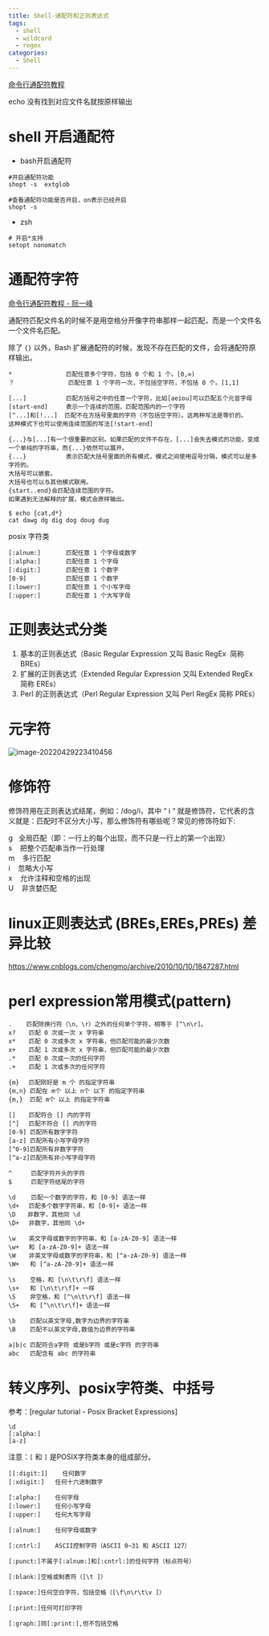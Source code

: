 ```yaml
---
title: Shell-通配符和正则表达式
tags:
  - shell
  - wildcard
  - regex
categories:
  - Shell
---
```

[命令行通配符教程](https://www.ruanyifeng.com/blog/2018/09/bash-wildcards.html)

echo 没有找到对应文件名就按原样输出
# shell 开启通配符

- bash开启通配符
```shell
#开启通配符功能
shopt -s  extglob

#查看通配符功能是否开启，on表示已经开启
shopt -s
```

- zsh
```shell
# 开启*支持
setopt nonomatch
```

# 通配符字符

[命令行通配符教程 - 阮一峰](https://www.ruanyifeng.com/blog/2018/09/bash-wildcards.html)

通配符匹配文件名的时候不是用空格分开像字符串那样一起匹配，而是一个文件名一个文件名匹配。

除了 `{}` 以外，Bash 扩展通配符的时候，发现不存在匹配的文件，会将通配符原样输出。

```shell
*			    匹配任意多个字符，包括 0 个和 1 个。[0,∞)
？			    匹配任意 1 个字符一次，不包括空字符，不包括 0 个。[1,1]

[...]           匹配方括号之中的任意一个字符，比如[aeiou]可以匹配五个元音字母
[start-end]     表示一个连续的范围，匹配范围内的一个字符
[^...]和[!...]  匹配不在方括号里面的字符（不包括空字符）。这两种写法是等价的。
这种模式下也可以使用连续范围的写法[!start-end]

{...}与[...]有一个很重要的区别。如果匹配的文件不存在，[...]会失去模式的功能，变成一个单纯的字符串，而{...}依然可以展开。
{...} 			表示匹配大括号里面的所有模式，模式之间使用逗号分隔，模式可以是多字符的。
大括号可以嵌套。
大括号也可以与其他模式联用。
{start..end}会匹配连续范围的字符。
如果遇到无法解释的扩展，模式会原样输出。
```

```shell
$ echo {cat,d*}
cat dawg dg dig dog doug dug
```

posix 字符类

```shell
[:alnum:]	    匹配任意 1 个字母或数字
[:alpha:]		匹配任意 1 个字母
[:digit:]       匹配任意 1 个数字
[0-9]			匹配任意 1 个数字
[:lower:]		匹配任意 1 个小写字母
[:upper:]		匹配任意 1 个大写字母
```

# 正则表达式分类
1. 基本的正则表达式（Basic Regular Expression 又叫 Basic RegEx  简称 BREs）
2. 扩展的正则表达式（Extended Regular Expression 又叫 Extended RegEx 简称 EREs）
3. Perl 的正则表达式（Perl Regular Expression 又叫 Perl RegEx 简称 PREs）

# 元字符
![image-20220429223410456](https://illyber-images.oss-cn-chengdu.aliyuncs.com/202306200026467.png)

# 修饰符
修饰符用在正则表达式结尾，例如：/dog/i，其中 “ i “ 就是修饰符，它代表的含义就是：匹配时不区分大小写，那么修饰符有哪些呢？常见的修饰符如下:

g   全局匹配（即：一行上的每个出现，而不只是一行上的第一个出现）  
s    把整个匹配串当作一行处理  
m    多行匹配  
i    忽略大小写  
x    允许注释和空格的出现  
U    非贪婪匹配
# linux正则表达式 (BREs,EREs,PREs) 差异比较
https://www.cnblogs.com/chengmo/archive/2010/10/10/1847287.html

# perl expression常用模式(pattern)
```shell
.    匹配除换行符（\n、\r）之外的任何单个字符，相等于 [^\n\r]。
x? 　 匹配 0 次或一次 x 字符串  
x* 　 匹配 0 次或多次 x 字符串，但匹配可能的最少次数  
x+ 　 匹配 1 次或多次 x 字符串，但匹配可能的最少次数  
.* 　 匹配 0 次或一次的任何字符  
.+ 　 匹配 1 次或多次的任何字符  

{m}　 匹配刚好是 m 个 的指定字符串  
{m,n} 匹配在 m个 以上 n个 以下 的指定字符串  
{m,}  匹配 m个 以上 的指定字符串  

[] 　 匹配符合 [] 内的字符  
[^]　 匹配不符合 [] 内的字符  
[0-9] 匹配所有数字字符  
[a-z] 匹配所有小写字母字符  
[^0-9]匹配所有非数字字符  
[^a-z]匹配所有非小写字母字符  

^ 　　 匹配字符开头的字符  
$ 　　 匹配字符结尾的字符  

\d　　 匹配一个数字的字符，和 [0-9] 语法一样  
\d+ 　匹配多个数字字符串，和 [0-9]+ 语法一样  
\D　　非数字，其他同 \d  
\D+　 非数字，其他同 \d+  

\w 　 英文字母或数字的字符串，和 [a-zA-Z0-9] 语法一样  
\w+ 　和 [a-zA-Z0-9]+ 语法一样  
\W 　 非英文字母或数字的字符串，和 [^a-zA-Z0-9] 语法一样  
\W+   和 [^a-zA-Z0-9]+ 语法一样  

\s    空格，和 [\n\t\r\f] 语法一样  
\s+   和 [\n\t\r\f]+ 一样  
\S    非空格，和 [^\n\t\r\f] 语法一样  
\S+   和 [^\n\t\r\f]+ 语法一样  

\b    匹配以英文字母,数字为边界的字符串  
\B    匹配不以英文字母,数值为边界的字符串

a|b|c 匹配符合a字符 或是b字符 或是c字符 的字符串  
abc   匹配含有 abc 的字符串
```
# 转义序列、posix字符类、中括号
参考：[regular tutorial - Posix Bracket Expressions]
```shell
\d
[:alpha:]
[a-z]
```

注意：`[` 和 `]` 是POSIX字符类本身的组成部分。
```posix
[[:digit:]]    任何数字
[:xdigit:]   任何十六进制数字

[:alpha:]    任何字母
[:lower:]    任何小写字母
[:upper:]    任何大写字母

[:alnum:]    任何字母或数字

[:cntrl:]    ASCII控制字符（ASCII 0~31 和 ASCII 127）

[:punct:]不属于[:alnum:]和[:cntrl:]的任何字符（标点符号）

[:blank:]空格或制表符（[\t ]）

[:space:]任何空白字符，包括空格（[\f\n\r\t\v ]）

[:print:]任何可打印字符

[:graph:]同[:print:],但不包括空格
```
